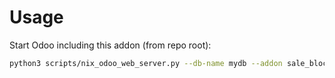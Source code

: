 # Usage

Start Odoo including this addon (from repo root):

```bash
python3 scripts/nix_odoo_web_server.py --db-name mydb --addon sale_block_no_stock
```

